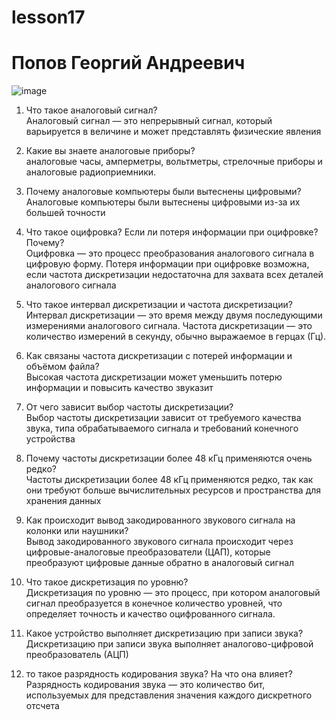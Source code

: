 # lesson17

# Попов Георгий Андреевич

![image](https://github.com/user-attachments/assets/46886339-ad3e-4298-9ae3-4aed6956370a)

1. Что такое аналоговый сигнал?  
Аналоговый сигнал — это непрерывный сигнал, который варьируется в величине и может представлять физические явления

2. Какие вы знаете аналоговые приборы?  
аналоговые часы, амперметры, вольтметры, стрелочные приборы и аналоговые радиоприемники.

3. Почему аналоговые компьютеры были вытеснены цифровыми?  
Аналоговые компьютеры были вытеснены цифровыми из-за их большей точности

4. Что такое оцифровка? Если ли потеря информации при оцифровке? Почему?  
Оцифровка — это процесс преобразования аналогового сигнала в цифровую форму. Потеря информации при оцифровке возможна, если частота дискретизации недостаточна для захвата всех деталей аналогового сигнала

5. Что такое интервал дискретизации и частота дискретизации?  
Интервал дискретизации — это время между двумя последующими измерениями аналогового сигнала.
Частота дискретизации — это количество измерений в секунду, обычно выражаемое в герцах (Гц).

7. Как связаны частота дискретизации с потерей информации и объёмом файла?  
Высокая частота дискретизации может уменьшить потерю информации и повысить качество звуказит

8. От чего зависит выбор частоты дискретизации?  
Выбор частоты дискретизации зависит от требуемого качества звука, типа обрабатываемого сигнала и требований конечного устройства

9. Почему частоты дискретизации более 48 кГц применяются очень редко?  
Частоты дискретизации более 48 кГц применяются редко, так как они требуют больше вычислительных ресурсов и пространства для хранения данных

10. Как происходит вывод закодированного звукового сигнала на колонки или наушники?  
Вывод закодированного звукового сигнала происходит через цифровые-аналоговые преобразователи (ЦАП), которые преобразуют цифровые данные обратно в аналоговый сигнал

11. Что такое дискретизация по уровню?  
Дискретизация по уровню — это процесс, при котором аналоговый сигнал преобразуется в конечное количество уровней, что определяет точность и качество оцифрованного сигнала.

12. Какое устройство выполняет дискретизацию при записи звука?  
Дискретизацию при записи звука выполняет аналогово-цифровой преобразователь (АЦП)

13. то такое разрядность кодирования звука? На что она влияет?  
Разрядность кодирования звука — это количество бит, используемых для представления значения каждого дискретного отсчета






